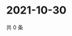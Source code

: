 # 2021-10-30

共 0 条

<!-- BEGIN WEIBO -->
<!-- 最后更新时间 Sat Oct 30 2021 08:44:33 GMT+0800 (China Standard Time) -->

<!-- END WEIBO -->
